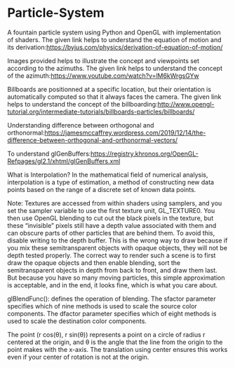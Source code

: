 # Particle-System

A fountain particle system using Python and OpenGL with implementation of shaders.
The given link helps to understand the equation of motion and its derivation:https://byjus.com/physics/derivation-of-equation-of-motion/

Images provided helps to illustrate the concept and viewpoints set according to the azimuths.
The given link helps to understand the concept of the azimuth:https://www.youtube.com/watch?v=lM6kWrgsGYw

Billboards are positionned at a specific location, but their orientation is automatically computed so that it always faces the camera.
The given link helps to understand the concept of the billboarding:http://www.opengl-tutorial.org/intermediate-tutorials/billboards-particles/billboards/

Understanding difference between orthogonal and orthonormal:https://jamesmccaffrey.wordpress.com/2019/12/14/the-difference-between-orthogonal-and-orthonormal-vectors/

To understand glGenBuffers:https://registry.khronos.org/OpenGL-Refpages/gl2.1/xhtml/glGenBuffers.xml

What is Interpolation?
In the mathematical field of numerical analysis, interpolation is a type of estimation, a method of constructing new data points based on the range of a discrete set of known data points.

Note: Textures are accessed from within shaders using samplers, and you set the sampler variable to use the first texture unit, GL_TEXTURE0. You then use OpenGL blending to cut out the black pixels in the texture, but these “invisible” pixels still have a depth value associated with them and can obscure parts of other particles that are behind them. To avoid this, disable writing to the depth buffer. This is the wrong way to draw because if you mix these semitransparent objects with opaque objects, they will not be depth tested properly. The correct way to render such a scene is to first draw the opaque objects and then enable blending, sort the semitransparent objects in depth from back to front, and draw them last. But because you have so many moving particles, this simple approximation is acceptable, and in the end, it looks fine, which is what you care about.

glBlendFunc(): defines the operation of blending. The sfactor parameter specifies which of nine methods is used to scale the source color components. The dfactor parameter specifies which of eight methods is used to scale the destination color components.

The point (r cos(θ), r sin(θ)) represents a point on a circle of radius r centered at the origin, and θ is the angle that the line from the origin to the point makes with the x-axis. The translation using center ensures this works even if your center of rotation is not at the origin.
